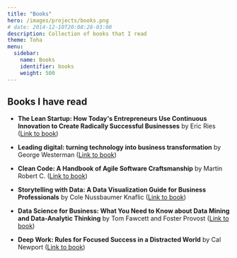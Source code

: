 ```yaml
---
title: "Books"
hero: /images/projects/books.png
# date: 2014-12-10T20:08:28-03:00
description: Collection of books that I read
theme: Toha
menu:
  sidebar:
    name: Books
    identifier: books
    weight: 500
---
```


## Books I have read

- **The Lean Startup: How Today's Entrepreneurs Use Continuous Innovation to Create Radically Successful Businesses** by Eric Ries ([Link to book](https://www.amazon.com/Lean-Startup-Entrepreneurs-Continuous-Innovation/dp/0307887898))

- **Leading digital: turning technology into business transformation** by George Westerman ([Link to book](https://www.amazon.com.br/Leading-Digital-Technology-Business-Transformation-ebook/dp/B00NE6MG0Y/ref=sr_1_1?__mk_pt_BR=%C3%85M%C3%85%C5%BD%C3%95%C3%91&crid=IFFYV1ODS1XL&keywords=Leading+digital%3A+turning+technology+into+business+transformation&qid=1683817038&s=books&sprefix=leading+digital+turning+technology+into+business+transformation%2Cstripbooks%2C377&sr=1-1))

- **Clean Code: A Handbook of Agile Software Craftsmanship** by Martin Robert C. ([Link to book](https://www.amazon.com.br/Clean-Code-Handbook-Software-Craftsmanship-ebook/dp/B001GSTOAM/ref=sr_1_3?__mk_pt_BR=%C3%85M%C3%85%C5%BD%C3%95%C3%91&crid=2EW5V2KVFC4NS&keywords=Clean+Code%3A+A+Handbook+of+Agile+Software+Craftsmanship&qid=1683816931&s=books&sprefix=clean+code+a+handbook+of+agile+software+craftsmanship%2Cstripbooks%2C689&sr=1-3))

- **Storytelling with Data: A Data Visualization Guide for Business Professionals** by Cole Nussbaumer Knaflic ([Link to book](https://www.amazon.com.br/Storytelling-Data-Visualization-Business-Professionals/dp/1119002257/ref=sr_1_1?__mk_pt_BR=%C3%85M%C3%85%C5%BD%C3%95%C3%91&crid=15N92DS464F00&keywords=Storytelling+with+Data%3A+A+Data+Visualization+Guide+for+Business+Professionals&qid=1683816960&s=books&sprefix=storytelling+with+data+a+data+visualization+guide+for+business+professionals%2Cstripbooks%2C361&sr=1-1&ufe=app_do%3Aamzn1.fos.6121c6c4-c969-43ae-92f7-cc248fc6181d))

- **Data Science for Business: What You Need to Know about Data Mining and Data-Analytic Thinking** by Tom Fawcett and Foster Provost ([Link to book](https://www.amazon.com.br/Data-Science-Business-Data-Analytic-Thinking/dp/1449361323))

- **Deep Work: Rules for Focused Success in a Distracted World** by Cal Newport ([Link to book](https://www.calnewport.com/books/deep-work/))

<!-- - **** by ([Link to book]()) -->
